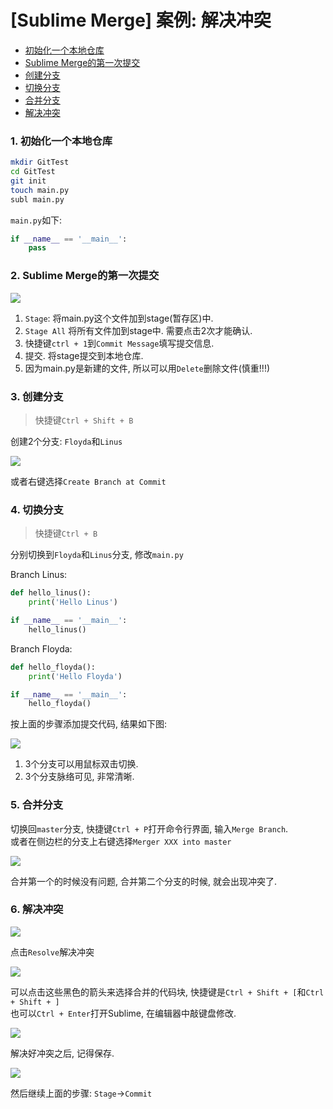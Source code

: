 # [Sublime Merge] 案例: 解决冲突

- [初始化一个本地仓库](#1)  
- [Sublime Merge的第一次提交](#2)  
- [创建分支](#3)  
- [切换分支](#4)  
- [合并分支](#5)  
- [解决冲突](#6)  


### 1. 初始化一个本地仓库

```zsh
mkdir GitTest
cd GitTest
git init
touch main.py
subl main.py
```

`main.py`如下:

```Python
if __name__ == '__main__':
    pass
```


### 2. Sublime Merge的第一次提交

![](./01.png)

1. `Stage`: 将main.py这个文件加到stage(暂存区)中.    
2. `Stage All` 将所有文件加到stage中. 需要点击2次才能确认.    
3. 快捷键`ctrl + 1`到`Commit Message`填写提交信息.    
4. 提交. 将stage提交到本地仓库.    
5. 因为main.py是新建的文件, 所以可以用`Delete`删除文件(慎重!!!)    


### 3. 创建分支
> 快捷键`Ctrl + Shift + B`

创建2个分支: `Floyda`和`Linus`

![](./02.png)

或者右键选择`Create Branch at Commit`


### 4. 切换分支
> 快捷键`Ctrl + B`

分别切换到`Floyda`和`Linus`分支, 修改`main.py`

Branch Linus:

```Python
def hello_linus():
    print('Hello Linus')

if __name__ == '__main__':
    hello_linus()
```

Branch Floyda:

```Python
def hello_floyda():
    print('Hello Floyda')

if __name__ == '__main__':
    hello_floyda()
```

按上面的步骤添加提交代码, 结果如下图:

![](03.png)

1. 3个分支可以用鼠标双击切换.    
2. 3个分支脉络可见, 非常清晰.    



### 5. 合并分支

切换回`master`分支, 快捷键`Ctrl + P`打开命令行界面, 输入`Merge Branch`.    
或者在侧边栏的分支上右键选择`Merger XXX into master`    

![](04.png)


合并第一个的时候没有问题, 合并第二个分支的时候, 就会出现冲突了.


### 6. 解决冲突

![](05.png)

点击`Resolve`解决冲突

![](06.png)

可以点击这些黑色的箭头来选择合并的代码块, 快捷键是`Ctrl + Shift + [`和`Ctrl + Shift + ]`    
也可以`Ctrl + Enter`打开Sublime, 在编辑器中敲键盘修改.    

![](07.png)

解决好冲突之后, 记得保存. 

![](08.png)

然后继续上面的步骤: `Stage`->`Commit`
